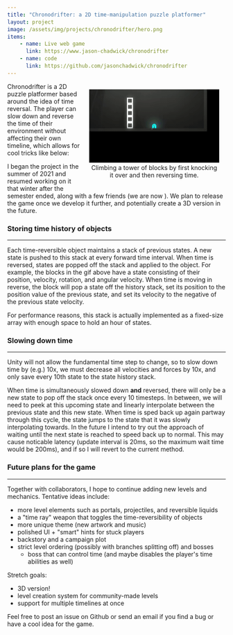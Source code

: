 ```yaml
---
title: "Chronodrifter: a 2D time-manipulation puzzle platformer"
layout: project
image: /assets/img/projects/chronodrifter/hero.png
items:
    - name: Live web game
      link: https://www.jason-chadwick/chronodrifter
    - name: code
      link: https://github.com/jasonchadwick/chronodrifter
---
```



<figure style="float: right; width: 300px; margin: 15px">
<img src="/assets/img/projects/chronodrifter/tower.gif" alt="Player reversing time to climb a tower of blocks" style="width: 300px">
<figcaption style="text-align: center">Climbing a tower of blocks by first knocking it over and then reversing time.</figcaption>
</figure>

Chronodrifter is a 2D puzzle platformer based around the idea of time reversal. The player can slow down and reverse the time of their environment without affecting their own timeline, which allows for cool tricks like below:

I began the project in the summer of 2021 and resumed working on it that winter after the semester ended, along with a few friends (we are now ). We plan to release the game once we develop it further, and potentially create a 3D version in the future.

### Storing time history of objects

---

Each time-reversible object maintains a stack of previous states. A new state is pushed to this stack at every forward time interval. When time is reversed, states are popped off the stack and applied to the object. For example, the blocks in the gif above have a state consisting of their position, velocity, rotation, and angular velocity. When time is moving in reverse, the block will pop a state off the history stack, set its position to the position value of the previous state, and set its velocity to the negative of the previous state velocity.

For performance reasons, this stack is actually implemented as a fixed-size array with enough space to hold an hour of states.

### Slowing down time

---

Unity will not allow the fundamental time step to change, so to slow down time by (e.g.) 10x, we must decrease all velocities and forces by 10x, and only save every 10th state to the state history stack.

When time is simultaneously slowed down **and** reversed, there will only be a new state to pop off the stack once every 10 timesteps. In between, we will need to peek at this upcoming state and linearly interpolate between the previous state and this new state. When time is sped back up again partway through this cycle, the state jumps to the state that it was slowly interpolating towards. In the future I intend to try out the approach of waiting until the next state is reached to speed back up to normal. This may cause noticable latency (update interval is 20ms, so the maximum wait time would be 200ms), and if so I will revert to the current method.

### Future plans for the game

---

Together with collaborators, I hope to continue adding new levels and mechanics. Tentative ideas include:

- more level elements such as portals, projectiles, and reversible liquids
- a "time ray" weapon that toggles the time-reversibility of objects
- more unique theme (new artwork and music)
- polished UI + "smart" hints for stuck players
- backstory and a campaign plot
- strict level ordering (possibly with branches splitting off) and bosses
    - boss that can control time (and maybe disables the player's time abilities as well)

Stretch goals:
- 3D version!
- level creation system for community-made levels
- support for multiple timelines at once

Feel free to post an issue on Github or send an email if you find a bug or have a cool idea for the game.